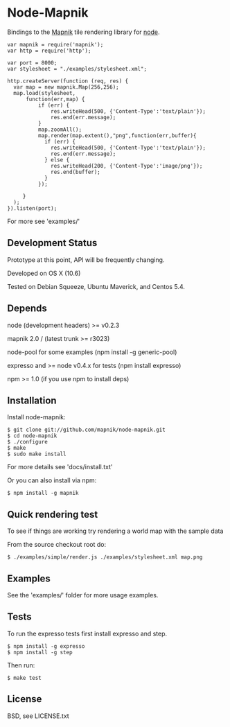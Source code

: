 
# Node-Mapnik
      
  Bindings to the [Mapnik](http://mapnik.org) tile rendering library for [node](http://nodejs.org).
  
    var mapnik = require('mapnik');
    var http = require('http');
    
    var port = 8000;
    var stylesheet = "./examples/stylesheet.xml";
    
    http.createServer(function (req, res) {
      var map = new mapnik.Map(256,256);
      map.load(stylesheet,
          function(err,map) {
              if (err) {
                  res.writeHead(500, {'Content-Type':'text/plain'});
                  res.end(err.message);
              }
              map.zoomAll();
              map.render(map.extent(),"png",function(err,buffer){
                if (err) {
                  res.writeHead(500, {'Content-Type':'text/plain'});
                  res.end(err.message);
                } else {
                  res.writeHead(200, {'Content-Type':'image/png'});
                  res.end(buffer);
                }
              });

         }
      );
    }).listen(port);
  
  For more see 'examples/'


## Development Status
  
  Prototype at this point, API will be frequently changing.
  
  Developed on OS X (10.6)
  
  Tested on Debian Squeeze, Ubuntu Maverick, and Centos 5.4.
  

## Depends

  node (development headers) >= v0.2.3
  
  mapnik 2.0 / (latest trunk >= r3023)
  
  node-pool for some examples (npm install -g generic-pool)
  
  expresso and >= node v0.4.x for tests (npm install expresso)
  
  npm >= 1.0 (if you use npm to install deps)


## Installation
  
  Install node-mapnik:
  
    $ git clone git://github.com/mapnik/node-mapnik.git
    $ cd node-mapnik
    $ ./configure
    $ make
    $ sudo make install

  For more details see 'docs/install.txt'

  Or you can also install via npm:
  
    $ npm install -g mapnik


## Quick rendering test

  To see if things are working try rendering a world map with the sample data
  
  From the source checkout root do:
  
    $ ./examples/simple/render.js ./examples/stylesheet.xml map.png

  
## Examples

  See the 'examples/' folder for more usage examples.


## Tests

  To run the expresso tests first install expresso and step.
  
    $ npm install -g expresso
    $ npm install -g step
  
  Then run:
  
    $ make test


## License

  BSD, see LICENSE.txt